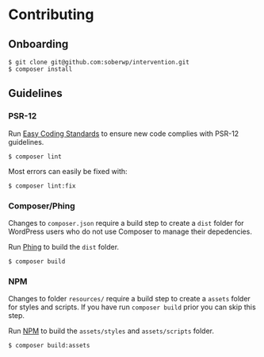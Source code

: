 # Contributing

## Onboarding

```shell
$ git clone git@github.com:soberwp/intervention.git
$ composer install
```

## Guidelines

### PSR-12

Run [Easy Coding Standards](https://github.com/symplify/easy-coding-standard) to ensure new code complies with PSR-12 guidelines.

```shell
$ composer lint
```

Most errors can easily be fixed with:

```shell
$ composer lint:fix
```

### Composer/Phing

Changes to `composer.json` require a build step to create a `dist` folder for WordPress users who do not use Composer to manage their depedencies.

Run [Phing](https://www.phing.info/) to build the `dist` folder.

```shell
$ composer build
```

### NPM

Changes to folder `resources/` require a build step to create a `assets` folder for styles and scripts. If you have run `composer build` prior you can skip this step.

Run [NPM](https://www.npmjs.com/) to build the `assets/styles` and `assets/scripts` folder.

```shell
$ composer build:assets
```
